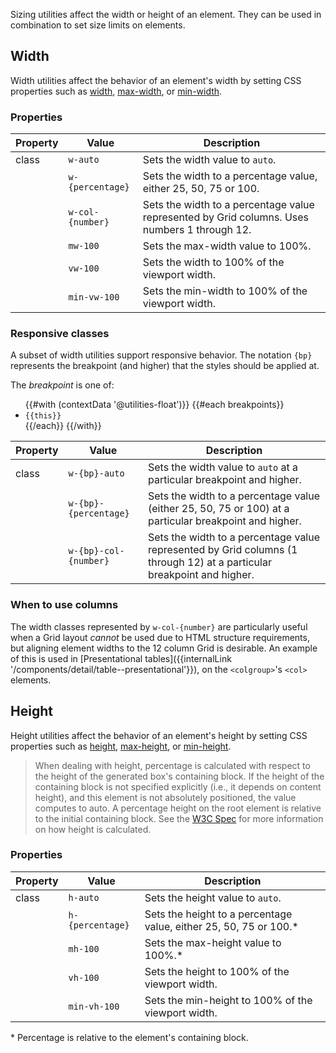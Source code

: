 Sizing utilities affect the width or height of an element. They can be used in combination to set size limits on elements.

## Width

Width utilities affect the behavior of an element's width by setting CSS properties such as [width](https://developer.mozilla.org/en-US/docs/Web/CSS/width), [max-width](https://developer.mozilla.org/en-US/docs/Web/CSS/max-width), or [min-width](https://developer.mozilla.org/en-US/docs/Web/CSS/min-width).

### Properties

| Property  | Value            | Description             |
|-----------|------------------|-------------------------|
| class     | `w-auto`         | Sets the width value to `auto`. |
|           | `w-{percentage}` | Sets the width to a percentage value, either 25, 50, 75 or 100. |
|           | `w-col-{number}` | Sets the width to a percentage value represented by Grid columns. Uses numbers 1 through 12. |
|           | `mw-100`         | Sets the max-width value to 100%. |
|           | `vw-100`         | Sets the width to 100% of the viewport width. |
|           | `min-vw-100`     | Sets the min-width to 100% of the viewport width. |

### Responsive classes
A subset of width utilities support responsive behavior. The notation `{bp}` represents the breakpoint (and higher) that the styles should be applied at.

The _breakpoint_ is one of:
<ul>
{{#with (contextData '@utilities-float')}}
  {{#each breakpoints}}
    <li><code>{{this}}</code></li>
  {{/each}}
{{/with}}
</ul>

| Property  | Value                 | Description             |
|-----------|-----------------------|-------------------------|
| class     | `w-{bp}-auto`         | Sets the width value to `auto` at a particular breakpoint and higher. |
|           | `w-{bp}-{percentage}` | Sets the width to a percentage value (either 25, 50, 75 or 100) at a particular breakpoint and higher. |
|           | `w-{bp}-col-{number}` | Sets the width to a percentage value represented by Grid columns (1 through 12) at a particular breakpoint and higher. |

### When to use columns

The width classes represented by `w-col-{number}` are particularly useful when a Grid layout _cannot_ be used due to HTML structure requirements, but aligning element widths to the 12 column Grid is desirable. An example of this is used in [Presentational tables]({{internalLink '/components/detail/table--presentational'}}), on the `<colgroup>`'s `<col>` elements.

## Height

Height utilities affect the behavior of an element's height by setting CSS properties such as [height](https://developer.mozilla.org/en-US/docs/Web/CSS/height), [max-height](https://developer.mozilla.org/en-US/docs/Web/CSS/max-height), or [min-height](https://developer.mozilla.org/en-US/docs/Web/CSS/min-height).

> When dealing with height, percentage is calculated with respect to the height of the generated box's containing block. If the height of the containing block is not specified explicitly (i.e., it depends on content height), and this element is not absolutely positioned, the value computes to auto. A percentage height on the root element is relative to the initial containing block. See the [W3C Spec](https://www.w3.org/TR/CSS2/visudet.html#the-height-property) for more information on how height is calculated.

### Properties

| Property  | Value            | Description             |
|-----------|------------------|-------------------------|
| class     | `h-auto`         | Sets the height value to `auto`. |
|           | `h-{percentage}` | Sets the height to a percentage value, either 25, 50, 75 or 100.* |
|           | `mh-100`         | Sets the max-height value to 100%.* |
|           | `vh-100`         | Sets the height to 100% of the viewport width. |
|           | `min-vh-100`     | Sets the min-height to 100% of the viewport width. |

\* Percentage is relative to the element's containing block.
